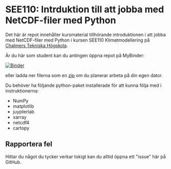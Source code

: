 # SEE110: Intrduktion till att jobba med NetCDF-filer med Python

Det här är repot innehåller kursmaterial tillhörande introduktionen i att jobba med NetCDF-filer med Python i kursen SEE110 Klimatmodellering på [Chalmers Tekniska Högskola](https://www.chalmers.se/).

Är du här som student kan du antingen öppna repot på MyBinder:

[![Binder](https://mybinder.org/badge_logo.svg)](https://mybinder.org/v2/gh/SEE-GEO/see110_netcdf_tutorial/HEAD?labpath=working_with_netcdf.ipynb)

eller ladda ner filerna som en [zip](https://github.com/SEE-GEO/see110_netcdf_tutorial/archive/refs/heads/main.zip) om du planerar arbeta på din egen dator.

Du behöver ha följande python-paket installerade för att kunna följa med i instruktionerna:
- NumPy
- matplotlib
- juypterlab
- xarray
- netcdf4
- cartopy


## Rapportera fel

Hittar du något du tycker verkar tokigt kan du alltid öppna ett "issue" här på GitHub.
